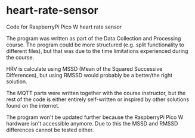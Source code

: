 # heart-rate-sensor
Code for RaspberryPi Pico W heart rate sensor

The program was written as part of the Data Collection and Processing course.
The program could be more structured (e.g. split functionality to different files), but that was due to the time limitations experienced during the course.

HRV is calculate using MSSD (Mean of the Squared Successive Differences), but using RMSSD would probably be a better/the right solution. 

The MQTT parts were written together with the course instructor, but the rest of the code is either entirely self-written or inspired by other solutions found on the internet.

The program won't be updated further because the RaspberryPi Pico W hardware isn't accessible anymore. Due to this the MSSD and RMSSD differences cannot be tested either.
